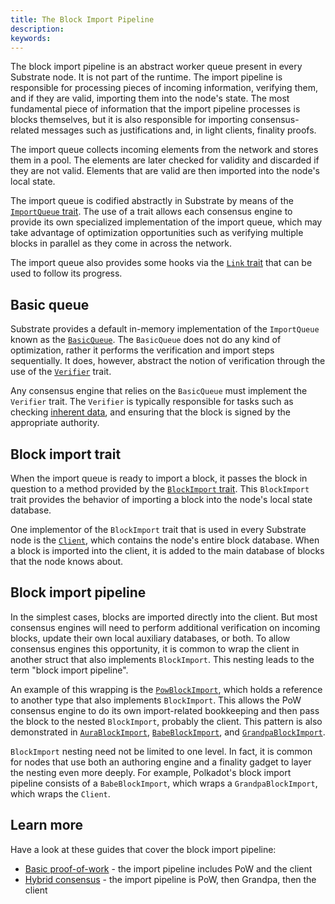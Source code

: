 ```yaml
---
title: The Block Import Pipeline
description:
keywords:
---
```


The block import pipeline is an abstract worker queue present in every Substrate node. It is not part of the
runtime. The import pipeline is responsible for processing pieces of incoming information, verifying
them, and if they are valid, importing them into the node's state. The most fundamental piece of
information that the import pipeline processes is blocks themselves, but it is also responsible for
importing consensus-related messages such as justifications and, in light clients, finality proofs.

The import queue collects incoming elements from the network and stores them in a pool. The elements
are later checked for validity and discarded if they are not valid. Elements that are valid are then
imported into the node's local state.

The import queue is codified abstractly in Substrate by means of the
[`ImportQueue` trait](https://paritytech.github.io/substrate/master/sc_consensus/import_queue/trait.ImportQueue.html).
The use of a trait allows each consensus engine to provide its own specialized implementation of the
import queue, which may take advantage of optimization opportunities such as verifying multiple
blocks in parallel as they come in across the network.

The import queue also provides some hooks via the
[`Link` trait](https://paritytech.github.io/substrate/master/sc_consensus/import_queue/trait.Link.html) that can be used
to follow its progress.

## Basic queue

Substrate provides a default in-memory implementation of the `ImportQueue` known as the
[`BasicQueue`](https://paritytech.github.io/substrate/master/sc_consensus/import_queue/struct.BasicQueue.html). The
`BasicQueue` does not do any kind of optimization, rather it performs the verification and import
steps sequentially. It does, however, abstract the notion of verification through the use of the
[`Verifier`](https://paritytech.github.io/substrate/master/sc_consensus/import_queue/trait.Verifier.html) trait.

Any consensus engine that relies on the `BasicQueue` must implement the `Verifier` trait. The
`Verifier` is typically responsible for tasks such as checking
[inherent data](/v3/concepts/extrinsics#inherents), and ensuring that
the block is signed by the appropriate authority.

## Block import trait

When the import queue is ready to import a block, it passes the block in question to a method
provided by the
[`BlockImport` trait](https://paritytech.github.io/substrate/master/sc_consensus/block_import/trait.BlockImport.html).
This `BlockImport` trait provides the behavior of importing a block into the node's local state
database.

One implementor of the `BlockImport` trait that is used in every Substrate node is the
[`Client`](https://paritytech.github.io/substrate/master/sc_service/client/index.html), which contains the node's entire
block database. When a block is imported into the client, it is added to the main database of blocks
that the node knows about.

## Block import pipeline

In the simplest cases, blocks are imported directly into the client. But most consensus engines will
need to perform additional verification on incoming blocks, update their own local auxiliary
databases, or both. To allow consensus engines this opportunity, it is common to wrap the client in
another struct that also implements `BlockImport`. This nesting leads to the term "block import
pipeline".

An example of this wrapping is the
[`PowBlockImport`](https://paritytech.github.io/substrate/master/sc_consensus_pow/struct.PowBlockImport.html), which
holds a reference to another type that also implements `BlockImport`. This allows the PoW consensus
engine to do its own import-related bookkeeping and then pass the block to the nested `BlockImport`,
probably the client. This pattern is also demonstrated in
[`AuraBlockImport`](https://paritytech.github.io/substrate/master/sc_consensus_aura/struct.ImportQueueParams.html#structfield.block_import),
[`BabeBlockImport`](https://paritytech.github.io/substrate/master/sc_consensus_babe/struct.BabeBlockImport.html), and
[`GrandpaBlockImport`](https://paritytech.github.io/substrate/master/sc_finality_grandpa/struct.GrandpaBlockImport.html).

`BlockImport` nesting need not be limited to one level. In fact, it is common for nodes that use
both an authoring engine and a finality gadget to layer the nesting even more deeply. For example,
Polkadot's block import pipeline consists of a `BabeBlockImport`, which wraps a
`GrandpaBlockImport`, which wraps the `Client`.

## Learn more

Have a look at these guides that cover the block import pipeline:

- [Basic proof-of-work](/reference/how-to-guides/consensus/proof-of-work) - the import pipeline includes PoW and the client
- [Hybrid consensus](/reference/how-to-guides/consensus/hybrid-node) - the import
  pipeline is PoW, then Grandpa, then the client
